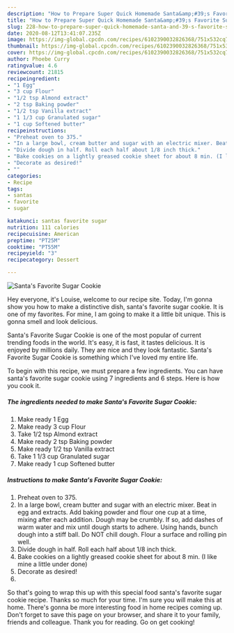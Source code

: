 ```yaml
---
description: "How to Prepare Super Quick Homemade Santa&amp;#39;s Favorite Sugar Cookie"
title: "How to Prepare Super Quick Homemade Santa&amp;#39;s Favorite Sugar Cookie"
slug: 228-how-to-prepare-super-quick-homemade-santa-and-39-s-favorite-sugar-cookie
date: 2020-08-12T13:41:07.235Z
image: https://img-global.cpcdn.com/recipes/6102390032826368/751x532cq70/santas-favorite-sugar-cookie-recipe-main-photo.jpg
thumbnail: https://img-global.cpcdn.com/recipes/6102390032826368/751x532cq70/santas-favorite-sugar-cookie-recipe-main-photo.jpg
cover: https://img-global.cpcdn.com/recipes/6102390032826368/751x532cq70/santas-favorite-sugar-cookie-recipe-main-photo.jpg
author: Phoebe Curry
ratingvalue: 4.6
reviewcount: 21815
recipeingredient:
- "1 Egg"
- "3 cup Flour"
- "1/2 tsp Almond extract"
- "2 tsp Baking powder"
- "1/2 tsp Vanilla extract"
- "1 1/3 cup Granulated sugar"
- "1 cup Softened butter"
recipeinstructions:
- "Preheat oven to 375."
- "In a large bowl, cream butter and sugar with an electric mixer. Beat in egg and extracts. Add baking powder and flour one cup at a time, mixing after each addition. Dough may be crumbly. If so, add dashes of warm water and mix until dough starts to adhere. Using hands, bunch dough into a stiff ball. Do NOT chill dough. Flour a surface and rolling pin well."
- "Divide dough in half. Roll each half about 1/8 inch thick."
- "Bake cookies on a lightly greased cookie sheet for about 8 min. (I like mine a little under done)"
- "Decorate as desired!"
- ""
categories:
- Recipe
tags:
- santas
- favorite
- sugar

katakunci: santas favorite sugar 
nutrition: 111 calories
recipecuisine: American
preptime: "PT25M"
cooktime: "PT55M"
recipeyield: "3"
recipecategory: Dessert

---
```



![Santa&#39;s Favorite Sugar Cookie](https://img-global.cpcdn.com/recipes/6102390032826368/751x532cq70/santas-favorite-sugar-cookie-recipe-main-photo.jpg)

Hey everyone, it's Louise, welcome to our recipe site. Today, I'm gonna show you how to make a distinctive dish, santa&#39;s favorite sugar cookie. It is one of my favorites. For mine, I am going to make it a little bit unique. This is gonna smell and look delicious.

Santa&#39;s Favorite Sugar Cookie is one of the most popular of current trending foods in the world. It's easy, it is fast, it tastes delicious. It is enjoyed by millions daily. They are nice and they look fantastic. Santa&#39;s Favorite Sugar Cookie is something which I've loved my entire life.




To begin with this recipe, we must prepare a few ingredients. You can have santa&#39;s favorite sugar cookie using 7 ingredients and 6 steps. Here is how you cook it.

<!--inarticleads1-->

##### The ingredients needed to make Santa&#39;s Favorite Sugar Cookie:

1. Make ready 1 Egg
1. Make ready 3 cup Flour
1. Take 1/2 tsp Almond extract
1. Make ready 2 tsp Baking powder
1. Make ready 1/2 tsp Vanilla extract
1. Take 1 1/3 cup Granulated sugar
1. Make ready 1 cup Softened butter




<!--inarticleads2-->

##### Instructions to make Santa&#39;s Favorite Sugar Cookie:

1. Preheat oven to 375.
1. In a large bowl, cream butter and sugar with an electric mixer. Beat in egg and extracts. Add baking powder and flour one cup at a time, mixing after each addition. Dough may be crumbly. If so, add dashes of warm water and mix until dough starts to adhere. Using hands, bunch dough into a stiff ball. Do NOT chill dough. Flour a surface and rolling pin well.
1. Divide dough in half. Roll each half about 1/8 inch thick.
1. Bake cookies on a lightly greased cookie sheet for about 8 min. (I like mine a little under done)
1. Decorate as desired!
1. 




So that's going to wrap this up with this special food santa&#39;s favorite sugar cookie recipe. Thanks so much for your time. I'm sure you will make this at home. There's gonna be more interesting food in home recipes coming up. Don't forget to save this page on your browser, and share it to your family, friends and colleague. Thank you for reading. Go on get cooking!
